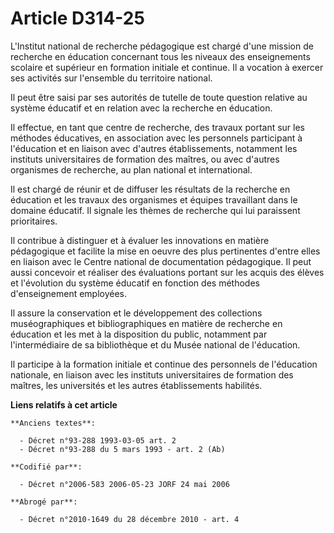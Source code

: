# Article D314-25

L'Institut national de recherche pédagogique est chargé d'une mission de recherche en éducation concernant tous les niveaux
des enseignements scolaire et supérieur en formation initiale et continue. Il a vocation à exercer ses activités sur
l'ensemble du territoire national.

Il peut être saisi par ses autorités de tutelle de toute question relative au système éducatif et en relation avec la
recherche en éducation.

Il effectue, en tant que centre de recherche, des travaux portant sur les méthodes éducatives, en association avec les
personnels participant à l'éducation et en liaison avec d'autres établissements, notamment les instituts universitaires de
formation des maîtres, ou avec d'autres organismes de recherche, au plan national et international.

Il est chargé de réunir et de diffuser les résultats de la recherche en éducation et les travaux des organismes et équipes
travaillant dans le domaine éducatif. Il signale les thèmes de recherche qui lui paraissent prioritaires.

Il contribue à distinguer et à évaluer les innovations en matière pédagogique et facilite la mise en oeuvre des plus
pertinentes d'entre elles en liaison avec le Centre national de documentation pédagogique. Il peut aussi concevoir et
réaliser des évaluations portant sur les acquis des élèves et l'évolution du système éducatif en fonction des méthodes
d'enseignement employées.

Il assure la conservation et le développement des collections muséographiques et bibliographiques en matière de recherche en
éducation et les met à la disposition du public, notamment par l'intermédiaire de sa bibliothèque et du Musée national de
l'éducation.

Il participe à la formation initiale et continue des personnels de l'éducation nationale, en liaison avec les instituts
universitaires de formation des maîtres, les universités et les autres établissements habilités.

**Liens relatifs à cet article**

	**Anciens textes**:

	  - Décret n°93-288 1993-03-05 art. 2
	  - Décret n°93-288 du 5 mars 1993 - art. 2 (Ab)

	**Codifié par**:

	  - Décret n°2006-583 2006-05-23 JORF 24 mai 2006

	**Abrogé par**:

	  - Décret n°2010-1649 du 28 décembre 2010 - art. 4
